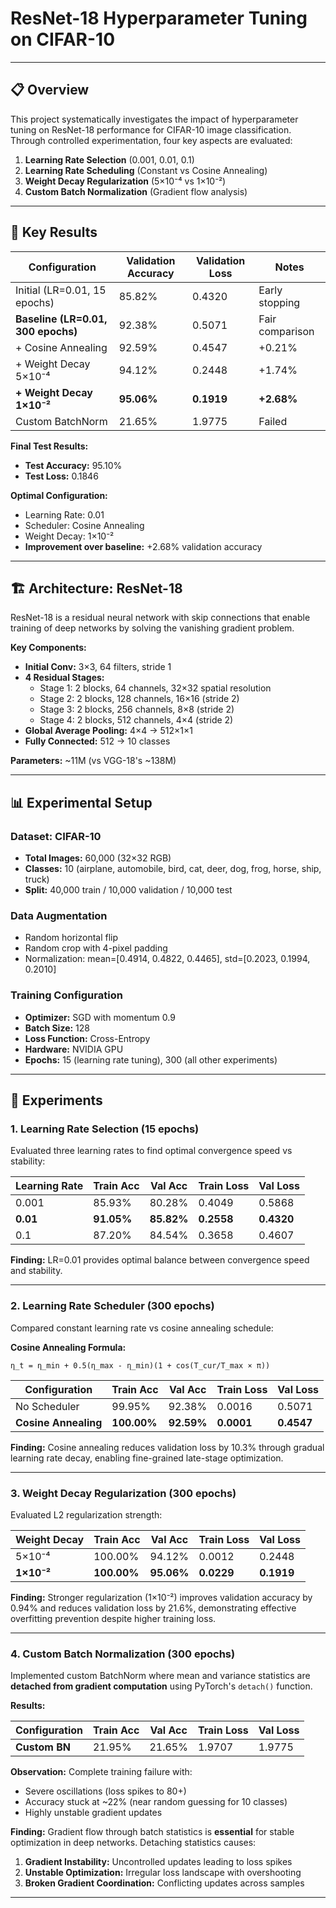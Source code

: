 # ResNet-18 Hyperparameter Tuning on CIFAR-10
---

## 📋 Overview

This project systematically investigates the impact of hyperparameter tuning on ResNet-18 performance for CIFAR-10 image classification. Through controlled experimentation, four key aspects are evaluated:

1. **Learning Rate Selection** (0.001, 0.01, 0.1)
2. **Learning Rate Scheduling** (Constant vs Cosine Annealing)
3. **Weight Decay Regularization** (5×10⁻⁴ vs 1×10⁻²)
4. **Custom Batch Normalization** (Gradient flow analysis)

---

## 🎯 Key Results

| Configuration | Validation Accuracy | Validation Loss | Notes |
|--------------|---------------------|-----------------|-------|
| Initial (LR=0.01, 15 epochs) | 85.82% | 0.4320 | Early stopping |
| **Baseline (LR=0.01, 300 epochs)** | 92.38% | 0.5071 | Fair comparison |
| + Cosine Annealing | 92.59% | 0.4547 | +0.21% |
| + Weight Decay 5×10⁻⁴ | 94.12% | 0.2448 | +1.74% |
| **+ Weight Decay 1×10⁻²** | **95.06%** | **0.1919** | **+2.68%** |
| Custom BatchNorm | 21.65% | 1.9775 | Failed |

**Final Test Results:**
- **Test Accuracy:** 95.10%
- **Test Loss:** 0.1846

**Optimal Configuration:**
- Learning Rate: 0.01
- Scheduler: Cosine Annealing
- Weight Decay: 1×10⁻²
- **Improvement over baseline:** +2.68% validation accuracy

---

## 🏗️ Architecture: ResNet-18

ResNet-18 is a residual neural network with skip connections that enable training of deep networks by solving the vanishing gradient problem.

**Key Components:**
- **Initial Conv:** 3×3, 64 filters, stride 1
- **4 Residual Stages:**
  - Stage 1: 2 blocks, 64 channels, 32×32 spatial resolution
  - Stage 2: 2 blocks, 128 channels, 16×16 (stride 2)
  - Stage 3: 2 blocks, 256 channels, 8×8 (stride 2)
  - Stage 4: 2 blocks, 512 channels, 4×4 (stride 2)
- **Global Average Pooling:** 4×4 → 512×1×1
- **Fully Connected:** 512 → 10 classes

**Parameters:** ~11M (vs VGG-18's ~138M)

---

## 📊 Experimental Setup

### Dataset: CIFAR-10
- **Total Images:** 60,000 (32×32 RGB)
- **Classes:** 10 (airplane, automobile, bird, cat, deer, dog, frog, horse, ship, truck)
- **Split:** 40,000 train / 10,000 validation / 10,000 test

### Data Augmentation
- Random horizontal flip
- Random crop with 4-pixel padding
- Normalization: mean=[0.4914, 0.4822, 0.4465], std=[0.2023, 0.1994, 0.2010]

### Training Configuration
- **Optimizer:** SGD with momentum 0.9
- **Batch Size:** 128
- **Loss Function:** Cross-Entropy
- **Hardware:** NVIDIA GPU
- **Epochs:** 15 (learning rate tuning), 300 (all other experiments)

---

## 🔬 Experiments

### 1. Learning Rate Selection (15 epochs)

Evaluated three learning rates to find optimal convergence speed vs stability:

| Learning Rate | Train Acc | Val Acc | Train Loss | Val Loss |
|--------------|-----------|---------|------------|----------|
| 0.001 | 85.93% | 80.28% | 0.4049 | 0.5868 |
| **0.01** | **91.05%** | **85.82%** | **0.2558** | **0.4320** |
| 0.1 | 87.20% | 84.54% | 0.3658 | 0.4607 |

**Finding:** LR=0.01 provides optimal balance between convergence speed and stability.

---

### 2. Learning Rate Scheduler (300 epochs)


Compared constant learning rate vs cosine annealing schedule:

**Cosine Annealing Formula:**
```
η_t = η_min + 0.5(η_max - η_min)(1 + cos(T_cur/T_max × π))
```

| Configuration | Train Acc | Val Acc | Train Loss | Val Loss |
|--------------|-----------|---------|------------|----------|
| No Scheduler | 99.95% | 92.38% | 0.0016 | 0.5071 |
| **Cosine Annealing** | **100.00%** | **92.59%** | **0.0001** | **0.4547** |

**Finding:** Cosine annealing reduces validation loss by 10.3% through gradual learning rate decay, enabling fine-grained late-stage optimization.

---

### 3. Weight Decay Regularization (300 epochs)

Evaluated L2 regularization strength:

| Weight Decay | Train Acc | Val Acc | Train Loss | Val Loss |
|-------------|-----------|---------|------------|----------|
| 5×10⁻⁴ | 100.00% | 94.12% | 0.0012 | 0.2448 |
| **1×10⁻²** | **100.00%** | **95.06%** | **0.0229** | **0.1919** |

**Finding:** Stronger regularization (1×10⁻²) improves validation accuracy by 0.94% and reduces validation loss by 21.6%, demonstrating effective overfitting prevention despite higher training loss.

---

### 4. Custom Batch Normalization (300 epochs)

Implemented custom BatchNorm where mean and variance statistics are **detached from gradient computation** using PyTorch's `detach()` function.

**Results:**

| Configuration | Train Acc | Val Acc | Train Loss | Val Loss |
|--------------|-----------|---------|------------|----------|
| **Custom BN** | 21.95% | 21.65% | 1.9707 | 1.9775 |

**Observation:** Complete training failure with:
- Severe oscillations (loss spikes to 80+)
- Accuracy stuck at ~22% (near random guessing for 10 classes)
- Highly unstable gradient updates

**Finding:** Gradient flow through batch statistics is **essential** for stable optimization in deep networks. Detaching statistics causes:
1. **Gradient Instability:** Uncontrolled updates leading to loss spikes
2. **Unstable Optimization:** Irregular loss landscape with overshooting
3. **Broken Gradient Coordination:** Conflicting updates across samples

---
